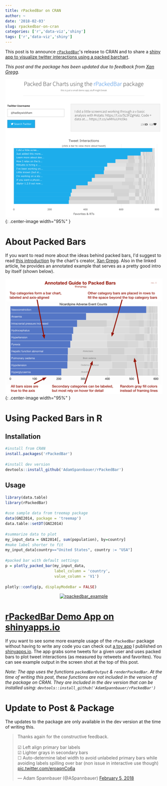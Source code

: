```yaml
---
title: rPackedBar on CRAN
author: ~
date: '2018-02-03'
slug: rpackedbar-on-cran
categories: ['r','data-viz','shiny']
tags: ['r','data-viz','shiny']
---
```


This post is to announce [`rPackedBar`](https://github.com/AdamSpannbauer/rPackedBar)'s release to CRAN and to share a [shiny app to visualize twitter interactions using a packed barchart](https://spannbaueradam.shinyapps.io/rPackedBarDemo/).

_This post and the package has been updated due to feedback from [Xan Gregg](https://twitter.com/xangregg)._

![](/assets/2018/02/packbar_twitter_app_screenshot.png){: .center-image width="95%" }

# About Packed Bars

If you want to read more about the ideas behind packed bars, I'd suggest to read [this introduction]((https://community.jmp.com/t5/JMP-Blog/Introducing-packed-bars-a-new-chart-form/ba-p/39972)) by the chart's creator, [Xan Gregg](https://twitter.com/xangregg).  Also in the linked article, he provides an annotated example that serves as a pretty good intro by itself (shown below).

![](/assets/2018/02/annotated_packed_bar.png){: .center-image width="95%" }

# Using Packed Bars in R

## Installation

```r
#install from CRAN
install.packages('rPackedBar')

#install dev version
devtools::install_github('AdamSpannbauer/rPackedBar')
```

## Usage

```r
library(data.table)
library(rPackedBar)

#use sample data from treemap package
data(GNI2014, package = 'treemap')
data.table::setDT(GNI2014)

#summarize data to plot
my_input_data = GNI2014[, sum(population), by=country]
#make label shorter to fit
my_input_data[country=="United States", country := "USA"]

#packed bar with default settings
p = plotly_packed_bar(my_input_data,
                      label_column = 'country',
                      value_column = 'V1')

plotly::config(p, displayModeBar = FALSE)
```

<div>
    <a href="https://plot.ly/~spannbaueradam/5/?share_key=LwqOd3f9Lp9QgY3pMlg5ur" target="_blank" title="rpackedbar_example" style="display: block; text-align: center;"><img src="https://plot.ly/~spannbaueradam/5.png?share_key=LwqOd3f9Lp9QgY3pMlg5ur" alt="rpackedbar_example" style="max-width: 100%;width: 600px;"  width="600" onerror="this.onerror=null;this.src='https://plot.ly/404.png';" /></a>
    <script data-plotly="spannbaueradam:5" sharekey-plotly="LwqOd3f9Lp9QgY3pMlg5ur" src="https://plot.ly/embed.js" async></script>
</div>


# [rPackedBar Demo App on shinyapps.io](https://spannbaueradam.shinyapps.io/rPackedBarDemo/)

If you want to see some more example usage of the `rPackedBar` package without having to write any code you can check out [a toy app](https://spannbaueradam.shinyapps.io/rPackedBarDemo/) I published on [shinyapps.io](shinyapps.io).  The app grabs some tweets for a given user and uses packed bars to plot tweet interactions (as measured by retweets and favorites).  You can see example output in the screen shot at the top of this post.   

_Note: The app uses the functions `packedBarOutput` & `renderPackedBar`.  At the time of writing this post, these functions are not included in the version of the package on CRAN.  They are included in the dev version that can be installed using: `devtools::install_github('AdamSpannbauer/rPackedBar')`_

# Update to Post & Package

The updates to the package are only available in the dev version at the time of writing this.

<p align="center"><blockquote class="twitter-tweet tw-align-center" data-cards="hidden" data-lang="en"><p lang="en" dir="ltr">Thanks again for the constructive feedback.<br><br>☑ Left align primary bar labels<br>☑ Lighter grays in secondary bars<br> ☐  Auto-determine label width to avoid unlabeled primary bars while avoiding labels spilling over bar (non issue in interactive use though) <a href="https://t.co/eroaqnCo6a">pic.twitter.com/eroaqnCo6a</a></p>&mdash; Adam Spannbauer (@ASpannbauer) <a href="https://twitter.com/ASpannbauer/status/960330930341675008?ref_src=twsrc%5Etfw">February 5, 2018</a></blockquote>
<script async src="https://platform.twitter.com/widgets.js" charset="utf-8"></script></p>
